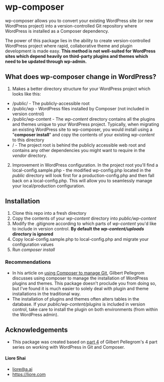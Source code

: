 # wp-composer
wp-composer allows you to convert your existing WordPress site (or new WordPress project) into a version-controlled Git repository where WordPress is installed as a Composer dependency.

The power of this package lies in the ability to create version-controlled WordPress project where rapid, collaborative theme and plugin development is made easy. **This method is not well-suited for WordPress sites which depend heavily on third-party plugins and themes which need to be updated through wp-admin.**

## What does wp-composer change in WordPress?
1. Makes a better directory structure for your WordPress project which looks like this:
  * /public/ - The publicly-accessible root
  * /public/wp - WordPress files installed by Composer (not included in version control)
  * /public/wp-content - The _wp-content_ directory contains all the plugins and themes unique to your WordPress project. Typically, when migrating an existing WordPress site to wp-composer, you would install using a "**composer install**" and copy the contents of your existing _wp-content_ to this directory
  * / - The project root is behind the publicly accessible web root and contains any other dependencies you might want to require in the _vendor_ directory.
2. Improvement in WordPress configuration. In the project root you'll find a local-config.sample.php - the modified wp-config.php located in the _public_ directory will look first for a production-config.php and then fall back on a local-config.php. This will allow you to seamlessly manage your local/production configuration.

## Installation
1. Clone this repo into a fresh directory
2. Copy the contents of your _wp-content_ directory into _public/wp-content_
3. Modify the .gitignore according to which parts of _wp-content_ you'd like to include in version control. **By default the _wp-content/uploads_ directory is ignored**
4. Copy local-config.sample.php to local-config.php and migrate your configuration values
5. Run _composer install_

### Recommendations
* In his article on [using Composer to manage Git](https://deliciousbrains.com/using-composer-manage-wordpress-themes-plugins/), Gilbert Pellegrom discusses using composer to manage the installation of WordPress plugins and themes. This package doesn't proclude you from doing so, but I've found it is much easier to solely deal with plugin and theme installations in the traditional way.
* The installation of plugins and themes often alters tables in the database. If your _public/wp-content/plugins_ is included in version control, take care to install the plugin on both environments (from within the WordPress admin).

## Acknowledgements
* This package was created based on [part 4](https://deliciousbrains.com/install-wordpress-subdirectory-composer-git-submodule/) of Gilbert Pellegrom's 4 part series on working with WordPress in Git and Composer.

#### Liore Shai
* liore@a.ai
* https://liore.com